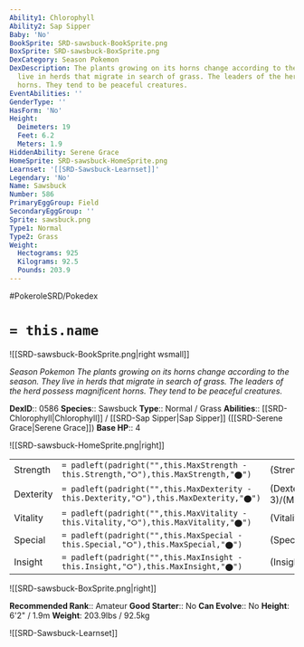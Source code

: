 ```yaml
---
Ability1: Chlorophyll
Ability2: Sap Sipper
Baby: 'No'
BookSprite: SRD-sawsbuck-BookSprite.png
BoxSprite: SRD-sawsbuck-BoxSprite.png
DexCategory: Season Pokemon
DexDescription: The plants growing on its horns change according to the season. They
  live in herds that migrate in search of grass. The leaders of the herd possess magnificent
  horns. They tend to be peaceful creatures.
EventAbilities: ''
GenderType: ''
HasForm: 'No'
Height:
  Deimeters: 19
  Feet: 6.2
  Meters: 1.9
HiddenAbility: Serene Grace
HomeSprite: SRD-sawsbuck-HomeSprite.png
Learnset: '[[SRD-Sawsbuck-Learnset]]'
Legendary: 'No'
Name: Sawsbuck
Number: 586
PrimaryEggGroup: Field
SecondaryEggGroup: ''
Sprite: sawsbuck.png
Type1: Normal
Type2: Grass
Weight:
  Hectograms: 925
  Kilograms: 92.5
  Pounds: 203.9
---
```


#PokeroleSRD/Pokedex

# `= this.name`

![[SRD-sawsbuck-BookSprite.png|right wsmall]]

*Season Pokemon*
*The plants growing on its horns change according to the season. They live in herds that migrate in search of grass. The leaders of the herd possess magnificent horns. They tend to be peaceful creatures.*

**DexID**:: 0586
**Species**:: Sawsbuck
**Type**:: Normal / Grass
**Abilities**:: [[SRD-Chlorophyll|Chlorophyll]] / [[SRD-Sap Sipper|Sap Sipper]] ([[SRD-Serene Grace|Serene Grace]])
**Base HP**:: 4

![[SRD-sawsbuck-HomeSprite.png|right]]

|           |                                                                                        |                                          |
| --------- | -------------------------------------------------------------------------------------- | ---------------------------------------- |
| Strength  | `= padleft(padright("",this.MaxStrength - this.Strength,"⭘"),this.MaxStrength,"⬤")`    | (Strength::3)/(MaxStrength::6)   |
| Dexterity | `= padleft(padright("",this.MaxDexterity - this.Dexterity,"⭘"),this.MaxDexterity,"⬤")` | (Dexterity:: 3)/(MaxDexterity::6) |
| Vitality  | `= padleft(padright("",this.MaxVitality - this.Vitality,"⭘"),this.MaxVitality,"⬤")`    | (Vitality::2)/(MaxVitality::5)   |
| Special   | `= padleft(padright("",this.MaxSpecial - this.Special,"⭘"),this.MaxSpecial,"⬤")`       | (Special::2)/(MaxSpecial::4)     |
| Insight   | `= padleft(padright("",this.MaxInsight - this.Insight,"⭘"),this.MaxInsight,"⬤")`       | (Insight::2)/(MaxInsight::5)     |

![[SRD-sawsbuck-BoxSprite.png|right]]

**Recommended Rank**:: Amateur
**Good Starter**:: No
**Can Evolve**:: No
**Height**: 6'2" / 1.9m
**Weight**: 203.9lbs / 92.5kg

![[SRD-Sawsbuck-Learnset]]